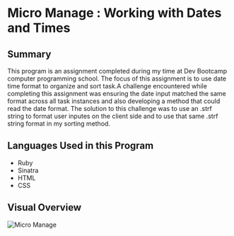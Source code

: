 # Micro Manage : Working with Dates and Times

## Summary
This program is an assignment completed during my time at Dev Bootcamp computer programming school. The focus of this assignment is to use date time format to organize and sort task.A challenge encountered while completing this assignment was ensuring the date input matched the same format across all task instances and also developing a method that could read the date format. The solution to this challenge was to use an .strf string to format user inputes on the client side and to use that same .strf string format in my sorting method.
## Languages Used in this Program
* Ruby
* Sinatra
* HTML
* CSS

## Visual Overview
![Micro Manage](https://github.com/ed13f/Micro-Manage/blob/master/Micro-manage.png?raw=true "Micro Manage")



